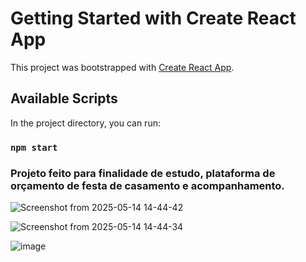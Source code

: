 # Getting Started with Create React App

This project was bootstrapped with [Create React App](https://github.com/facebook/create-react-app).

## Available Scripts

In the project directory, you can run:

### `npm start`

### Projeto feito para finalidade de estudo, plataforma de orçamento de festa de casamento e acompanhamento.

![Screenshot from 2025-05-14 14-44-42](https://github.com/user-attachments/assets/efb24a91-d681-4479-bbc9-08b33d6227df)

![Screenshot from 2025-05-14 14-44-34](https://github.com/user-attachments/assets/ca97f571-f4e6-425a-bf85-c512ba04f0f6)

![image](https://github.com/user-attachments/assets/ab119c08-1ec7-4b83-8ecc-7f29fccb3cf0)
